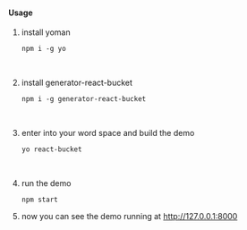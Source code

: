 #### Usage

1. install yoman

   ```shell
   npm i -g yo
   ```

   ​

2. install generator-react-bucket

   ```shell
   npm i -g generator-react-bucket
   ```

   ​

3. enter into your word space and build the demo

   ```shell
   yo react-bucket
   ```

   ​

4. run the demo

   ```shell
   npm start
   ```

5. now you can see the demo running at http://127.0.0.1:8000 

